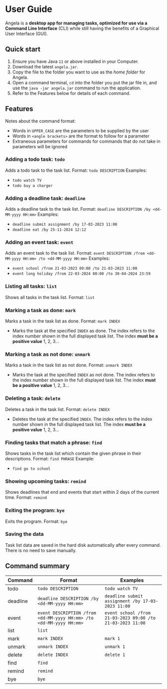 # User Guide
Angela is a **desktop app for managing tasks, optimized for use via a Command Line Interface** (CLI) while still having the benefits of a Graphical User Interface (GUI).

## Quick start
1. Ensure you have Java `11` or above installed in your Computer.
2. Download the latest `angela.jar`.
3. Copy the file to the folder you want to use as the *home folder* for Angela.
4. Open a command terminal, `cd` into the folder you put the jar file in, and use the `java -jar angela.jar` command to run the application.
6. Refer to the Features below for details of each command.

## Features
Notes about the command format:
* Words in `UPPER_CASE` are the parameters to be supplied by the user
* Words in `<angle brackets>` are the format to follow for a parameter
* Extraneous parameters for commands for commands that do not take in parameters will be ignored

### Adding a todo task: `todo`

Adds a todo task to the task list.
Format: `todo DESCRIPTION`
Examples:
* `todo watch TV`
* `todo buy a charger`

### Adding a deadline task: `deadline`

Adds a deadline task to the task list.
Format: `deadline DESCRIPTION /by <dd-MM-yyyy HH:mm>`
Examples:
* `deadline submit assignment /by 17-03-2023 11:00`
* `deadline eat /by 25-11-2024 12:12`

### Adding an event task: `event`

Adds an event task to the task list.
Format: `event DESCRIPTION /from <dd-MM-yyyy HH:mm> /to <dd-MM-yyyy HH:mm>`
Examples:
* `event school /from 21-03-2023 09:00 /to 21-03-2023 11:00`
* `event long holiday /from 22-03-2024 00:00 /to 30-04-2024 23:59`

### Listing all tasks: `list`

Shows all tasks in the task list.
Format: `list`

### Marking a task as done: `mark`

Marks a task in the task list as done.
Format: `mark INDEX`
* Marks the task at the specified `INDEX` as done. The index refers to the index number shown in the full displayed task list. The index **must be a positive value** 1, 2, 3...

### Marking a task as not done: `unmark`

Marks a task in the task list as not done.
Format: `unmark INDEX`
* Marks the task at the specified `INDEX` as not done. The index refers to the index number shown in the full displayed task list. The index **must be a positive value** 1, 2, 3...

### Deleting a task: `delete`

Deletes a task in the task list.
Format: `delete INDEX`
* Deletes the task at the specified `INDEX`. The index refers to the index number shown in the full displayed task list. The index **must be a positive value** 1, 2, 3...

### Finding tasks that match a phrase: `find`

Shows tasks in the task list which contain the given phrase in their descriptions.
Format: `find PHRASE`
Example:
* `find go to school`

### Showing upcoming tasks: `remind`

Shows deadlines that end and events that start within 2 days of the current time.
Format: `remind`

### Exiting the program: `bye`

Exits the program.
Format: `bye`

### Saving the data

Task list data are saved in the hard disk automatically after every command. There is no need to save manually.

## Command summary
| Command | Format | Examples |
| --- | --- | --- |
| todo | `todo DESCRIPTION` | `todo watch TV` |
| deadline | `deadline DESCRIPTION /by <dd-MM-yyyy HH:mm>` | `deadline submit assignment /by 17-03-2023 11:00` |
| event | `event DESCRIPTION /from <dd-MM-yyyy HH:mm> /to <dd-MM-yyyy HH:mm>` | `event school /from 21-03-2023 09:00 /to 21-03-2023 11:00` |
| list | `list` |  |
| mark | `mark INDEX` | `mark 1` |
| unmark | `unmark INDEX` | `unmark 1` |
| delete | `delete INDEX` | `delete 1` |
| find | `find` |  |
| remind | `remind` |  |
| bye | `bye` |  |